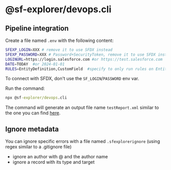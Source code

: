 
# @sf-explorer/devops.cli

## Pipeline integration
Create a file named `.env` with the following content:
```bash
SFEXP_LOGIN=XXX # remove it to use SFDX instead
SFEXP_PASSWORD=XXX # Password+SecurityToken, remove it to use SFDX instead
LOGINURL=https://login.salesforce.com #or https://test.salesforce.com
DATE=TODAY  #or 2024-01-01
RULES=EntityDefinition,CustomField  #specify to only run rules on EntityDefinition and CustomField - remove param to check all rules
```
To connect with SFDX, don't use the `SF_LOGIN`/`PASSWORD` env var.

Run the command:  
```cmd
npx @sf-explorer/devops.cli
```
The command will generate an output file name `testReport.xml` similar to the one you can find [here](./cli/test-report.xml).

## Ignore metadata
You can ignore specific errors with a file named `.sfexplorerignore` (using regex similar to a .gitignore file)
- ignore an author with @ and the author name
- ignore a record with its type and target

